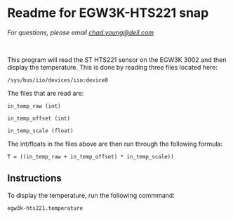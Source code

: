 # Readme for EGW3K-HTS221 snap
*For questions, please email chad.young@dell.com*
 
&nbsp;

This program will read the ST HTS221 sensor on the EGW3K 3002 and then display the
temperature. This is done by reading three files located here:
    
    /sys/bus/iio/devices/iio:device0

The files that are read are:

    in_temp_raw (int)

    in_temp_offset (int)

    in_temp_scale (float)

The int/floats in the files above are then run through the following formula:
    
    T = ((in_temp_raw + in_temp_offset) * in_temp_scale))

## Instructions
To display the temperature, run the following commmand:

    egw3k-hts221.temperature

